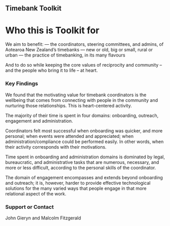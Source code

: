 ## Timebank Toolkit 

# Who this is Toolkit for
We aim to benefit:
— the coordinators, steering committees, and admins, of Aotearoa New Zealand’s timebanks
— new or old, big or small, rural or urban
— the practice of timebanking, in its many flavours

And to do so while keeping the core values of reciprocity and community – and the people who bring it to life – at heart.

### Key Findings

We found that the motivating value for timebank coordinators is the wellbeing that comes from connecting with people in the community and nurturing those relationships. This is heart-centered activity. 

The majority of their time is spent in four domains: onboarding, outreach, engagement and administration. 

Coordinators felt most successful when onboarding was quicker, and more personal; when events were attended and appreciated; when administration/compliance could be performed easily. In other words, when their activity corresponds with their motivations.

Time spent in onboarding and administration domains is dominated by legal, bureaucratic, and administrative tasks that are numerous, necessary, and more or less difficult, according to the personal skills of the coordinator. 

The domain of engagement encompasses and extends beyond onboarding and outreach; it is, however, harder to provide effective technological solutions for the many varied ways that people engage in that more relational aspect of the work.


### Support or Contact

John Gieryn and Malcolm Fitzgerald
